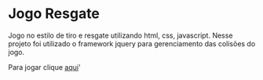 # Jogo Resgate

Jogo no estilo de tiro e resgate utilizando html, css, javascript. Nesse projeto foi utilizado o framework jquery para gerenciamento das colisões do jogo.


Para jogar clique [aqui](https://mojisilva.github.io/jogo-resgate/)'